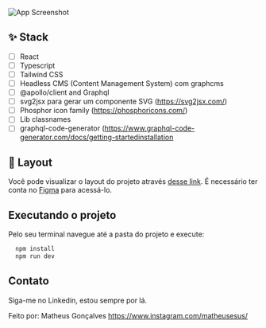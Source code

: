 ![App Screenshot](.github/cover.png)

## ✨ Stack
-  [ ] React
-  [ ] Typescript
-  [ ] Tailwind CSS
-  [ ] Headless CMS (Content Management System) com graphcms
-  [ ] @apollo/client and Graphql
-  [ ] svg2jsx para gerar um componente SVG (https://svg2jsx.com/)
-  [ ] Phosphor icon family (https://phosphoricons.com/)
-  [ ] Lib classnames
-  [ ] graphql-code-generator (https://www.graphql-code-generator.com/docs/getting-startedinstallation

## 🔖 Layout

Você pode visualizar o layout do projeto através [desse link](https://www.figma.com/community/file/1120711251998877938). É necessário ter conta no [Figma](http://figma.com/) para acessá-lo.

## Executando o projeto

Pelo seu terminal navegue até a pasta do projeto e execute:

```cl
  npm install
  npm run dev
```


## Contato

Siga-me no Linkedin, estou sempre por lá.

Feito por: Matheus Gonçalves https://www.instagram.com/matheusesus/
